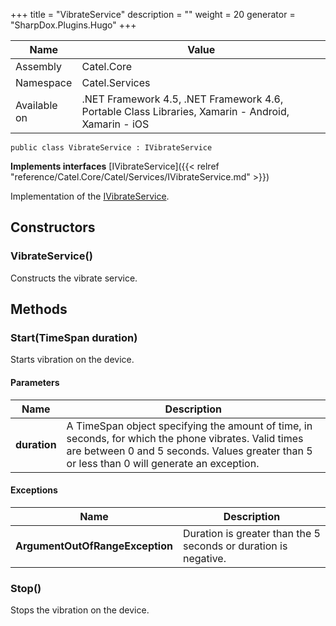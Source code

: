 

+++
title = "VibrateService" 
description = ""
weight = 20
generator = "SharpDox.Plugins.Hugo"
+++

Name|Value
---|---
Assembly|Catel.Core
Namespace|Catel.Services
Available on|.NET Framework 4.5, .NET Framework 4.6, Portable Class Libraries, Xamarin - Android, Xamarin - iOS

```
public class VibrateService : IVibrateService
```

**Implements interfaces**
[IVibrateService]({{< relref "reference/Catel.Core/Catel/Services/IVibrateService.md" >}})

Implementation of the [IVibrateService](#).

## Constructors

### VibrateService()

Constructs the vibrate service.

## Methods

### Start(TimeSpan duration)

Starts vibration on the device.

#### Parameters

Name|Description
---|---
**duration**|A TimeSpan object specifying the amount of time, in seconds, for which the phone vibrates. Valid times are between 0 and 5 seconds. Values greater than 5 or less than 0 will generate an exception.

#### Exceptions

Name|Description
---|---
**ArgumentOutOfRangeException**|Duration is greater than the 5 seconds or duration is negative.

### Stop()

Stops the vibration on the device.

